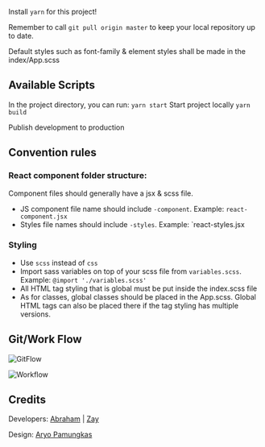 Install `yarn` for this project!

Remember to call `git pull origin master` to keep your local repository up to date.

Default styles such as font-family & element styles shall be made in the index/App.scss

## Available Scripts

In the project directory, you can run:
`yarn start`
Start project locally
`yarn build`

Publish development to production


## Convention rules
 ### React component folder structure:
 Component files should generally have a jsx & scss file.
  * JS component file name should include `-component`. Example: `react-component.jsx`
  * Styles file names should include `-styles`. Example: `react-styles.jsx   
 ### Styling
  * Use `scss` instead of `css`
  * Import sass variables on top of your scss file from `variables.scss`. Example: `@import './variables.scss'`
  * All HTML tag styling that is global must be put inside the index.scss file
  * As for classes, global classes should be placed in the App.scss. Global HTML tags can also be placed there if the tag styling has multiple versions.
  
## Git/Work Flow
![GitFlow](https://miro.medium.com/max/705/1*BMOwwcLBTgzk3EjBVEOfiA.png)

![Workflow](https://i.ibb.co/qs2b1Df/Trafalgar-Flow-Chart-s.png)

## Credits
Developers: [Abraham](https://github.com/AbrahamDN) | [Zay](https://github.com/soniclinkerman)

Design: [Aryo Pamungkas](https://dribbble.com/shots/12514026--FIGMA-FREEBIE-Landing-page-for-a-healthcare-startup/attachments/4121905?mode=media)
